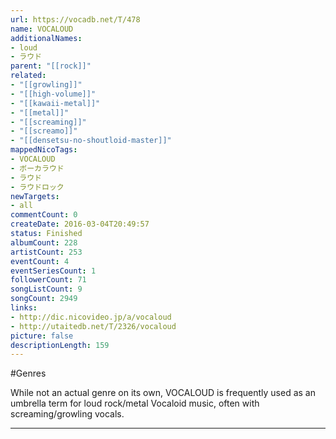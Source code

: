 ```yaml
---
url: https://vocadb.net/T/478
name: VOCALOUD
additionalNames: 
- loud
- ラウド
parent: "[[rock]]"
related:
- "[[growling]]"
- "[[high-volume]]"
- "[[kawaii-metal]]"
- "[[metal]]"
- "[[screaming]]"
- "[[screamo]]"
- "[[densetsu-no-shoutloid-master]]"
mappedNicoTags:
- VOCALOUD
- ボーカラウド
- ラウド
- ラウドロック
newTargets:
- all
commentCount: 0
createDate: 2016-03-04T20:49:57
status: Finished
albumCount: 228
artistCount: 253
eventCount: 4
eventSeriesCount: 1
followerCount: 71
songListCount: 9
songCount: 2949
links: 
- http://dic.nicovideo.jp/a/vocaloud
- http://utaitedb.net/T/2326/vocaloud
picture: false
descriptionLength: 159
---
```


#Genres

While not an actual genre on its own, VOCALOUD is frequently used as an umbrella term for loud rock/metal Vocaloid music, often with screaming/growling vocals.

---

